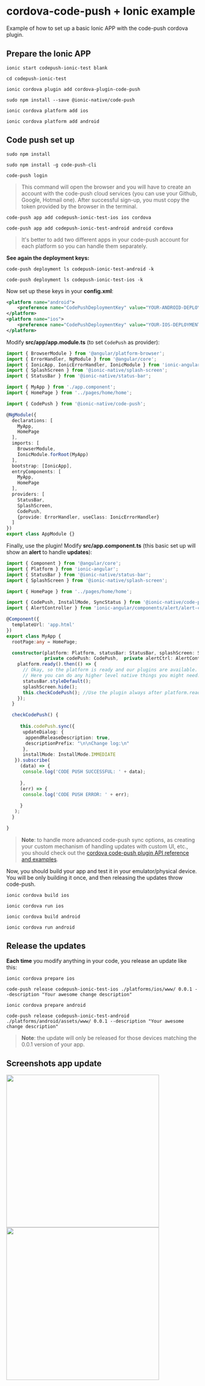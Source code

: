 # cordova-code-push + Ionic example

Example of how to set up a basic Ionic APP with the code-push cordova plugin.

## Prepare the Ionic APP

`ionic start codepush-ionic-test blank`

`cd codepush-ionic-test`

`ionic cordova plugin add cordova-plugin-code-push`

`sudo npm install --save @ionic-native/code-push`

`ionic cordova platform add ios`

`ionic cordova platform add android`

## Code push set up

`sudo npm install`

`sudo npm install -g code-push-cli`

`code-push login`

> This command will open the browser and you will have to create an account with the code-push cloud services (you can use your Github, Google, Hotmail one). After successful sign-up, you must copy the token provided by the browser in the terminal.

`code-push app add codepush-ionic-test-ios ios cordova`

`code-push app add codepush-ionic-test-android android cordova`

> It's better to add two different apps in your code-push account for each platform so you can handle them separately.

**See again the deployment keys:**

`code-push deployment ls codepush-ionic-test-android -k`

`code-push deployment ls codepush-ionic-test-ios -k`

Now set up these keys in your **config.xml**:
```xml
<platform name="android">
    <preference name="CodePushDeploymentKey" value="YOUR-ANDROID-DEPLOYMENT-KEY" />
</platform>
<platform name="ios">
    <preference name="CodePushDeploymentKey" value="YOUR-IOS-DEPLOYMENT-KEY" />
</platform>
```

Modify **src/app/app.module.ts** (to set `CodePush` as provider):

```typescript
import { BrowserModule } from '@angular/platform-browser';
import { ErrorHandler, NgModule } from '@angular/core';
import { IonicApp, IonicErrorHandler, IonicModule } from 'ionic-angular';
import { SplashScreen } from '@ionic-native/splash-screen';
import { StatusBar } from '@ionic-native/status-bar';

import { MyApp } from './app.component';
import { HomePage } from '../pages/home/home';

import { CodePush } from '@ionic-native/code-push';

@NgModule({
  declarations: [
    MyApp,
    HomePage
  ],
  imports: [
    BrowserModule,
    IonicModule.forRoot(MyApp)
  ],
  bootstrap: [IonicApp],
  entryComponents: [
    MyApp,
    HomePage
  ],
  providers: [
    StatusBar,
    SplashScreen,
    CodePush,
    {provide: ErrorHandler, useClass: IonicErrorHandler}
  ]
})
export class AppModule {}

```

Finally, use the plugin! Modify **src/app.component.ts** (this basic set up will show an **alert** to handle **updates**):

```typescript
import { Component } from '@angular/core';
import { Platform } from 'ionic-angular';
import { StatusBar } from '@ionic-native/status-bar';
import { SplashScreen } from '@ionic-native/splash-screen';

import { HomePage } from '../pages/home/home';

import { CodePush, InstallMode, SyncStatus } from '@ionic-native/code-push';
import { AlertController } from 'ionic-angular/components/alert/alert-controller';

@Component({
  templateUrl: 'app.html'
})
export class MyApp {
  rootPage:any = HomePage;

  constructor(platform: Platform, statusBar: StatusBar, splashScreen: SplashScreen,
              private codePush: CodePush,  private alertCtrl: AlertController) {
    platform.ready().then(() => {
      // Okay, so the platform is ready and our plugins are available.
      // Here you can do any higher level native things you might need.
      statusBar.styleDefault();
      splashScreen.hide();
      this.checkCodePush(); //Use the plugin always after platform.ready()
    });
  }

  checkCodePush() {
    
     this.codePush.sync({
      updateDialog: {
       appendReleaseDescription: true,
       descriptionPrefix: "\n\nChange log:\n"   
      },
      installMode: InstallMode.IMMEDIATE
   }).subscribe(
     (data) => {
      console.log('CODE PUSH SUCCESSFUL: ' + data);
      
     },
     (err) => {
      console.log('CODE PUSH ERROR: ' + err);
      
     }
   );
  }

}
```

> **Note**: to handle more advanced code-push sync options, as creating your custom mechanism of handling updates with custom UI, etc., you should check out the [cordova code-push plugin API reference and examples](https://github.com/Microsoft/cordova-plugin-code-push#api-reference).

Now, you should build your app and test it in your emulator/physical device. You will be only building it once, and then releasing the updates throw code-push.

`ionic cordova build ios`

`ionic cordova run ios`

`ionic cordova build android`

`ionic cordova run android`

## Release the updates

**Each time** you modify anything in your code, you release an update like this:

`ionic cordova prepare ios`

`code-push release codepush-ionic-test-ios ./platforms/ios/www/ 0.0.1 --description "Your awesome change description"`

`ionic cordova prepare android`

`code-push release codepush-ionic-test-android ./platforms/android/assets/www/ 0.0.1 --description "Your awesome change description"`

> **Note**: the update will only be released for those devices matching the 0.0.1 version of your app.

## Screenshots app update

<img src="screenshots_readme/update_cp.png" width="400">
<img src="screenshots_readme/update_cp_changed.png" width="400">